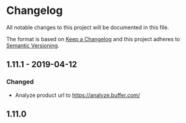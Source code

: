 # Changelog
All notable changes to this project will be documented in this file.

The format is based on [Keep a Changelog](http://keepachangelog.com/en/1.0.0/)
and this project adheres to [Semantic Versioning](http://semver.org/spec/v2.0.0.html).

## 1.11.1 - 2019-04-12
### Changed
- Analyze product url to https://analyze.buffer.com/

## 1.11.0